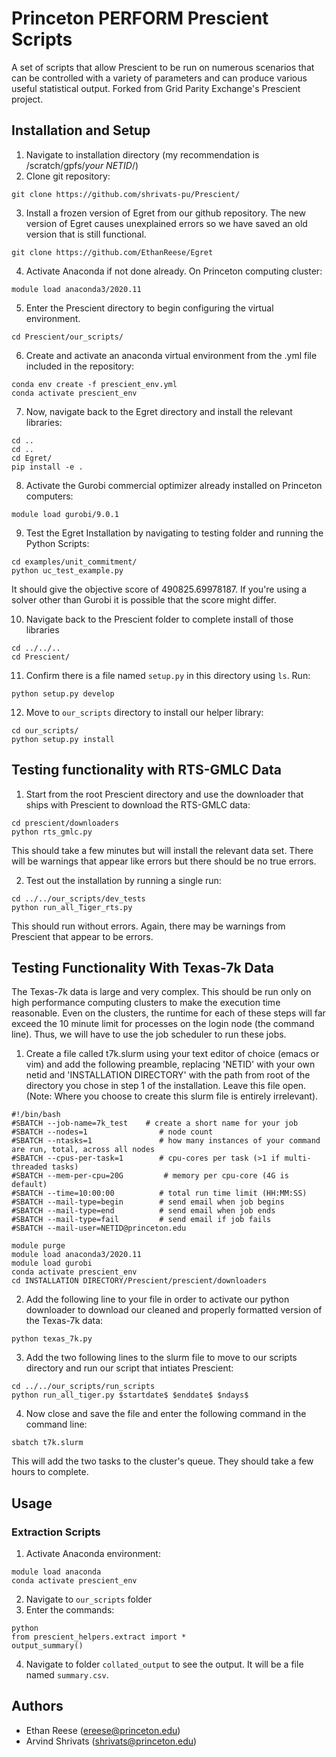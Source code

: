 # Princeton PERFORM Prescient Scripts

A set of scripts that allow Prescient to be run on numerous scenarios that can be controlled with a variety of parameters and can produce various useful statistical output. Forked from Grid Parity Exchange's Prescient project.

## Installation and Setup
1. Navigate to installation directory (my recommendation is /scratch/gpfs/*your NETID*/)
2. Clone git repository: 
```
git clone https://github.com/shrivats-pu/Prescient/
```
3. Install a frozen version of Egret from our github repository. The new version of Egret causes unexplained errors so we have saved an old version that is still functional.
```
git clone https://github.com/EthanReese/Egret
```
4. Activate Anaconda if not done already. On Princeton computing cluster:
```
module load anaconda3/2020.11
```
5. Enter the Prescient directory to begin configuring the virtual environment.
```
cd Prescient/our_scripts/
```
6. Create and activate an anaconda virtual environment from the .yml file included in the repository:
```
conda env create -f prescient_env.yml
conda activate prescient_env
```
7. Now, navigate back to the Egret directory and install the relevant libraries:
```
cd ..
cd ..
cd Egret/
pip install -e .
```
8. Activate the Gurobi commercial optimizer already installed on Princeton computers:
```
module load gurobi/9.0.1 
```

9. Test the Egret Installation by navigating to testing folder and running the Python Scripts:
```
cd examples/unit_commitment/
python uc_test_example.py
```
It should give the objective score of 490825.69978187. If you're using a solver other than Gurobi it is possible that the score might differ.

10. Navigate back to the Prescient folder to complete install of those libraries
```
cd ../../..
cd Prescient/
```
11. Confirm there is a file named `setup.py` in this directory using `ls`. Run:
```
python setup.py develop
```
12. Move to `our_scripts` directory to install our helper library:
```
cd our_scripts/
python setup.py install
```

## Testing functionality with RTS-GMLC Data
1. Start from the root Prescient directory and use the downloader that ships with Prescient to download the RTS-GMLC data:
```
cd prescient/downloaders
python rts_gmlc.py
```
This should take a few minutes but will install the relevant data set. There will be warnings that appear like errors but there should be no true errors.

2. Test out the installation by running a single run:
```
cd ../../our_scripts/dev_tests
python run_all_Tiger_rts.py
```
This should run without errors. Again, there may be warnings from Prescient that appear to be errors.

## Testing Functionality With Texas-7k Data
The Texas-7k data is large and very complex. This should be run only on high performance computing clusters to make the execution time reasonable. Even on the clusters, the runtime for each of these steps will far exceed the 10 minute limit for processes on the login node (the command line). Thus, we will have to use the job scheduler to run these jobs.

1. Create a file called t7k.slurm using your text editor of choice (emacs or vim) and add the following preamble, replacing 'NETID' with your own netid and 'INSTALLATION DIRECTORY' with the path from root of the directory you chose in step 1 of the installation. Leave this file open. (Note: Where you choose to create this slurm file is entirely irrelevant).
```
#!/bin/bash
#SBATCH --job-name=7k_test    # create a short name for your job
#SBATCH --nodes=1                # node count
#SBATCH --ntasks=1               # how many instances of your command are run, total, across all nodes
#SBATCH --cpus-per-task=1        # cpu-cores per task (>1 if multi-threaded tasks)
#SBATCH --mem-per-cpu=20G         # memory per cpu-core (4G is default)
#SBATCH --time=10:00:00          # total run time limit (HH:MM:SS)
#SBATCH --mail-type=begin        # send email when job begins
#SBATCH --mail-type=end          # send email when job ends
#SBATCH --mail-type=fail         # send email if job fails
#SBATCH --mail-user=NETID@princeton.edu

module purge
module load anaconda3/2020.11
module load gurobi
conda activate prescient_env
cd INSTALLATION DIRECTORY/Prescient/prescient/downloaders
```

2. Add the following line to your file in order to activate our python downloader to download our cleaned and properly formatted version of the Texas-7k data:
```
python texas_7k.py
```

3. Add the two following lines to the slurm file to move to our scripts directory and run our script that intiates Prescient:
```
cd ../../our_scripts/run_scripts
python run_all_tiger.py $startdate$ $enddate$ $ndays$
```

4. Now close and save the file and enter the following command in the command line:
```
sbatch t7k.slurm
```
This will add the two tasks to the cluster's queue. They should take a few hours to complete.
## Usage
### Extraction Scripts
1. Activate Anaconda environment:
```
module load anaconda
conda activate prescient_env
```
2. Navigate to `our_scripts` folder
3. Enter the commands:
```
python
from prescient_helpers.extract import *
output_summary()
```
4. Navigate to folder `collated_output` to see the output. It will be a file named `summary.csv`.

## Authors

- Ethan Reese (ereese@princeton.edu)
- Arvind Shrivats (shrivats@princeton.edu)
